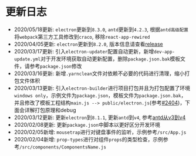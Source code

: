 # 更新日志

* 2020/05/18更新: `electron`更新到`8.3.0`, `antd`更新到`4.2.3`, 根据`antd高级配置`将`webpack`第三方工具修改到`craco`, 移除`react-app-rewired`
* 2020/04/05更新: `electron`更新到`8.2.0`, 版本信息请查看[release](https://www.electronjs.org/releases/stable)
* 2020/03/17更新: 引入`electron-updater`配置自动更新，新增`dev-app-update.yml`对于开发环境获取自动更新配置，删除`package.json.bak`模板文件，请参考`package.json`修改
* 2020/03/16更新: 新增`.yarnclean`文件对依赖不必要的代码进行清理，缩小打包文件体积
* 2020/03/13更新: 引入`electron-builder`进行项目打包并且为打包配置了环境`windows only`，示例文件为`package.json`，模板文件为`package.json.bak`，并且修改了模板工程结构`main.js --> public/electron.js`(参考[#2404](https://github.com/electron-userland/electron-builder/issues/2404))，下面会详解打包原理和debug
* 2020/03/12更新: 更新`electron`到`8.1.1`, 更新`antd`到`v4`, 参考[antd从v3到v4](https://ant.design/docs/react/migration-v4-cn)
* 2020/02/08更新: 更新`package.json`中脚本以更好区分开发环境
* 2020/02/05新增: `mousetrap`进行对键盘事件的监听，示例参考`/src/App.js`
* 2020/02/04新增: `prop-types`进行对组件`props`的类型检查，示例参考`/src/components/ComponentsName.js`
